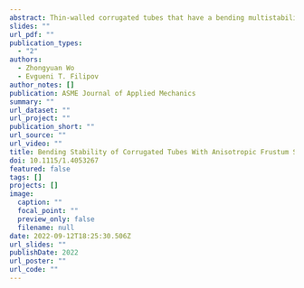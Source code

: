 ```yaml
---
abstract: Thin-walled corrugated tubes that have a bending multistability, such as the bendy straw, allow for variable orientations over the tube length. Compared to the long history of corrugated tubes in practical applications, the mechanics of the bending stability and how it is affected by the cross sections and other geometric parameters remain unknown. To explore the geometry-driven bending stabilities, we used several tools, including a reduced-order simulation package, a simplified linkage model, and physical prototypes. We found the bending stability of a circular two-unit corrugated tube is dependent on the longitudinal geometry and the stiffness of the crease lines that connect separate frusta. Thinner shells, steeper cones, and weaker creases are required to achieve bending bi-stability. We then explored how the bending stability changes as the cross section becomes elongated or distorted with concavity. We found the bending bi-stability is favored by deep and convex cross sections, while wider cross sections with a large concavity remain mono-stable. The different geometries influence the amounts of stretching and bending energy associated with bending the tube. The stretching energy has a bi-stable profile and can allow for a stable bent configuration, but it is counteracted by the bending energy which increases monotonically. The findings from this work can enable informed design of corrugated tube systems with desired bending stability behavior.
slides: ""
url_pdf: ""
publication_types:
  - "2"
authors:
  - Zhongyuan Wo
  - Evgueni T. Filipov
author_notes: []
publication: ASME Journal of Applied Mechanics
summary: ""
url_dataset: ""
url_project: ""
publication_short: ""
url_source: ""
url_video: ""
title: Bending Stability of Corrugated Tubes With Anisotropic Frustum Shells
doi: 10.1115/1.4053267
featured: false
tags: []
projects: []
image:
  caption: ""
  focal_point: ""
  preview_only: false
  filename: null
date: 2022-09-12T18:25:30.506Z
url_slides: ""
publishDate: 2022
url_poster: ""
url_code: ""
---
```

